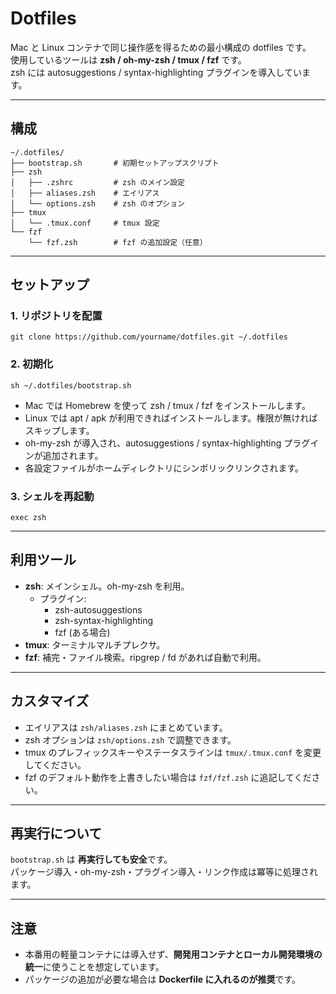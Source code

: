 # Dotfiles

Mac と Linux コンテナで同じ操作感を得るための最小構成の dotfiles です。  
使用しているツールは **zsh / oh-my-zsh / tmux / fzf** です。  
zsh には autosuggestions / syntax-highlighting プラグインを導入しています。

---

## 構成

```
~/.dotfiles/
├── bootstrap.sh       # 初期セットアップスクリプト
├── zsh
│   ├── .zshrc         # zsh のメイン設定
│   ├── aliases.zsh    # エイリアス
│   └── options.zsh    # zsh のオプション
├── tmux
│   └── .tmux.conf     # tmux 設定
└── fzf
    └── fzf.zsh        # fzf の追加設定（任意）
```

---

## セットアップ

### 1. リポジトリを配置
```
git clone https://github.com/yourname/dotfiles.git ~/.dotfiles
```

### 2. 初期化
```
sh ~/.dotfiles/bootstrap.sh
```

- Mac では Homebrew を使って zsh / tmux / fzf をインストールします。
- Linux では apt / apk が利用できればインストールします。権限が無ければスキップします。
- oh-my-zsh が導入され、autosuggestions / syntax-highlighting プラグインが追加されます。
- 各設定ファイルがホームディレクトリにシンボリックリンクされます。

### 3. シェルを再起動
```
exec zsh
```

---

## 利用ツール

- **zsh**: メインシェル。oh-my-zsh を利用。
  - プラグイン:
    - zsh-autosuggestions
    - zsh-syntax-highlighting
    - fzf (ある場合)
- **tmux**: ターミナルマルチプレクサ。
- **fzf**: 補完・ファイル検索。ripgrep / fd があれば自動で利用。

---

## カスタマイズ

- エイリアスは `zsh/aliases.zsh` にまとめています。
- zsh オプションは `zsh/options.zsh` で調整できます。
- tmux のプレフィックスキーやステータスラインは `tmux/.tmux.conf` を変更してください。
- fzf のデフォルト動作を上書きしたい場合は `fzf/fzf.zsh` に追記してください。

---

## 再実行について

`bootstrap.sh` は **再実行しても安全**です。  
パッケージ導入・oh-my-zsh・プラグイン導入・リンク作成は冪等に処理されます。

---

## 注意

- 本番用の軽量コンテナには導入せず、**開発用コンテナとローカル開発環境の統一**に使うことを想定しています。
- パッケージの追加が必要な場合は **Dockerfile に入れるのが推奨**です。
